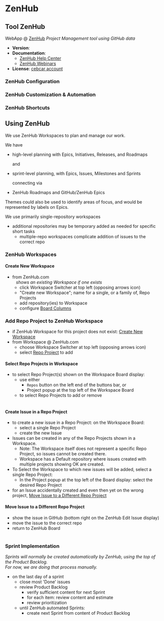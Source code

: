 # ZenHub

## Tool ZenHub

WebApp @ [ZenHub](https://zenhub.com)
*Project Management tool using GitHub data*

- **Version**: <not specified><br/>
- **Documentation**:
  - [ZenHub Help Center](https://help.zenhub.com/support/home)
  - [ZenHub Webinars](https://www.zenhub.com/webinars#on-demand)
- **License**: [cebcar account](https://app.zenhub.com/dashboard/o/cebcar/account-settings)

### ZenHub Configuration
### ZenHub Customization & Automation

### ZenHub Shortcuts

## Using ZenHub
We use ZenHub Workspaces to plan and manage our work.

We have

  - high-level planning with Epics, Initiatives, Releases, and Roadmaps<br/>

    and

  - sprint-level planning, with Epics, Issues, Milestones and Sprints<br/>

    connecting via

  - ZenHub Roadmaps and GitHub/ZenHub Epics

Themes could also be used to identify areas of focus, and would be represented by labels on Epics.

We use primarily single-repository workspaces
- additional repositories may be temporary added as needed for specific short tasks
  - multiple-repo workspaces complicate addition of issues to the correct repo

### ZenHub Workspaces

#### Create New Workspace
- from ZenHub.com
  <br/>&nbsp;&nbsp;
  *shows an existing Workspace if one exists*<br/>
  - click Workspace Switcher at top left (opposing arrows icon)
  - "Create new Workspace"; name for a single, or a family of, Repo Projects
  - add repository(ies) to Workspace
  - configure [Board Columns](../entities/Workspace.md#board-columns)

### Add Repo Project to ZenHub Workspace
- if ZenHub Workspace for this project does not exist: [Create New Workspace](#create-new-workspace)
- from Workspace @ ZenHub.com
  - choose Workspace Switcher at top left (opposing arrows icon)
  - select [Repo Project](../entities/RepoProject.md) to add

#### Select Repo Projects in Workspace
- to select Repo Project(s) shown on the Workspace Board display:
  - use either
    - `Repos` button on the left end of the buttons bar, or
    - Project popup at the top left of the Workspace Board 
  - to select Repo Projects to add or remove<br/><br/>

#### Create Issue in a Repo Project
- to create a new issue in a Repo Project: on the Workspace Board:
  - select a single Repo Project
  - create the new Issue
- Issues can be created in any of the Repo Projects shown in a Workspace.
  - Note: The Workspace itself does not represent a specific Repo Project, so issues cannot be created there.
  - Workspace has a Default repository where issues created with multiple projects showing OK are created.
- To Select the Workspace to which new issues will be added, select a single Repo Project:
  - In the Project popup at the top left of the Board display: select the desired Repo Project
- for an Issue accidentally created and even then yet on the wrong project, [Move Issue to a Different Repo Project](#move-issue-to-a-different-repo-project)

#### Move Issue to a Different Repo Project
  - show the issue in GitHub (bottom right on the ZenHub Edit Issue display)
  - move the issue to the correct repo
  - return to ZenHub Board<br/><br/>

### Sprint Implementation
*Sprints will normally be created automatically by ZenHub, using the top of the Product Backlog.* <br/>
*For now, we are doing that process manually.*
- on the last day of a sprint
  - close most 'Done' issues
  - review Product Backlog
    - verify sufficient content for next Sprint
    - for each item: review content and estimate
    - review prioritization
  - until ZenHub automated Sprints:
    - create next Sprint from content of Product Backlog
